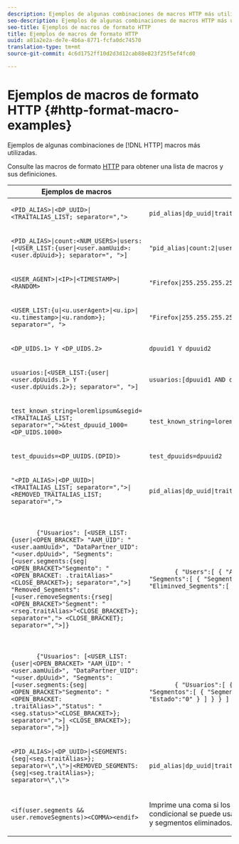 ```yaml
---
description: Ejemplos de algunas combinaciones de macros HTTP más utilizadas.
seo-description: Ejemplos de algunas combinaciones de macros HTTP más utilizadas.
seo-title: Ejemplos de macros de formato HTTP
title: Ejemplos de macros de formato HTTP
uuid: a81a2e2a-de7e-4b6a-8771-fcfa0dc74570
translation-type: tm+mt
source-git-commit: 4c6d1752ff10d2d3d12cab88e823f25f5ef4fcd0

---
```



# Ejemplos de macros de formato HTTP {#http-format-macro-examples}

Ejemplos de algunas combinaciones de [!DNL HTTP] macros más utilizadas.

Consulte las macros de formato [HTTP](../formats/web-formats.md) para obtener una lista de macros y sus definiciones.

<table id="table_D5FAC5D056ED49D79FA883197EF8F42E"> 
 <thead> 
  <tr> 
   <th colname="col1" class="entry"> Ejemplos de macros </th> 
   <th colname="col2" class="entry"> Formato de salida </th> 
  </tr> 
 </thead>
 <tbody> 
  <tr> 
   <td colname="col1"> <p> <code>&lt;PID_ALIAS&gt;|&lt;DP_UUID&gt;|&lt;TRAITALIAS_LIST; separator=","&gt;</code> </p> </td> 
   <td colname="col2"> <p> <code>pid_alias|dp_uuid|trait_1,trait_2</code> </p> </td> 
  </tr> 
  <tr> 
   <td colname="col1"> <p> <code>&lt;PID_ALIAS&gt;|count:&lt;NUM_USERS&gt;|users:[&lt;USER_LIST:{user|&lt;user.aamUuid&gt;:&lt;user.dpUuid&gt;}; separator=", "&gt;]</code> </p> </td> 
   <td colname="col2"> <p> <code>"pid_alias|count:2|users:[uuid1:dpuuid1, uuid2:dpuuid2]"</code> </p> </td> 
  </tr> 
  <tr> 
   <td colname="col1"> <p> <code>&lt;USER_AGENT&gt;|&lt;IP&gt;|&lt;TIMESTAMP&gt;|&lt;RANDOM&gt;</code> </p> </td> 
   <td colname="col2"> <p> <code>"Firefox|255.255.255.255|1395758143|42341"</code> </p> </td> 
  </tr> 
  <tr> 
   <td colname="col1"> <p> <code>&lt;USER_LIST:{u|&lt;u.userAgent&gt;|&lt;u.ip&gt;|&lt;u.timestamp&gt;|&lt;u.random&gt;}; separator=", "&gt;</code> </p> </td> 
   <td colname="col2"> <p> <code>"Firefox|255.255.255.255|1395758143|42341"</code> </p> </td> 
  </tr> 
  <tr> 
   <td colname="col1"> <p> <code>&lt;DP_UIDS.1&gt; Y &lt;DP_UIDS.2&gt;</code> </p> </td> 
   <td colname="col2"> <p> <code>dpuuid1 Y dpuuid2</code> </p> </td> 
  </tr> 
  <tr> 
   <td colname="col1"> <p> <code>usuarios:[&lt;USER_LIST:{user|&lt;user.dpUuids.1&gt; Y &lt;user.dpUuids.2&gt;}; separator=", "&gt;]</code> </p> </td> 
   <td colname="col2"> <p> <code>usuarios:[dpuuid1 AND dpuuid2]</code> </p> </td> 
  </tr> 
  <tr> 
   <td colname="col1"> <p> <code>test_known_string=loremlipsum&amp;segid=&lt;TRAITALIAS_LIST; separator=","&gt;&amp;test_dpuuid_1000=&lt;DP_UIDS.1000&gt;</code> </p> </td> 
   <td colname="col2"> <p> <code>test_known_string=loremlipsum&amp;segid=trait_1,trait_2&amp;test_dpuuid_1000=dpuuid_1000</code> </p> </td> 
  </tr> 
  <tr> 
   <td colname="col1"> <p> <code>test_dpuuids=&lt;DP_UUIDS.(DPID)&gt;</code> </p> </td> 
   <td colname="col2"> <p> <code>test_dpuuids=dpuuid2</code> </p> </td> 
  </tr> 
  <tr> 
   <td colname="col1"> <p> <code>"&lt;PID_ALIAS&gt;|&lt;DP_UUID&gt;|&lt;TRAITALIAS_LIST; separator=","&gt;|&lt;REMOVED_TRAITALIAS_LIST; separator=","&gt;</code> </p> </td> 
   <td colname="col2"> <p> <code>pid_alias|dp_uuid|trait_1,trait_2|trait_3,trait_4</code> </p> </td> 
  </tr> 
  <tr> 
   <td colname="col1"> <p> 
     <code>
       {"Usuarios": [&lt;USER_LIST:{user|&lt;OPEN_BRACKET&gt; "AAM_UID": "&lt;user.aamUuid&gt;", "DataPartner_UID": "&lt;user.dpUuid&gt;", "Segments": [&lt;user.segments:{seg|&lt;OPEN_BRACKET&gt;"Segmento": "&lt;OPEN_BRACKET: .traitAlias&gt;"&lt;CLOSE_BRACKET&gt;}; separator=","&gt;] "Removed_Segments": [&lt;user.removeSegments:{rseg|&lt;OPEN_BRACKET&gt;"Segment": "&lt;rseg.traitAlias&gt;"&lt;CLOSE_BRACKET&gt;}; separator=","&gt; &lt;CLOSE_BRACKET}; separator=","&gt;]} </code> </p> </td> 
   <td colname="col2"> <p> 
     <code>
       { "Users":[ { "AAM_UUID":"uuid1", "DataPartner_UUID":"dpuuid1", "Segments":[ { "Segment":"alias1" }, { "Segment":"alias2" } ], "Eliminved_Segments":[ { "Segment":"alias3" }, { "Segment": alias4" } ] } ] } </code> </p> </td> 
  </tr> 
  <tr> 
   <td colname="col1"> <p> 
     <code>
       {"Usuarios": [&lt;USER_LIST:{user|&lt;OPEN_BRACKET&gt; "AAM_UID": "&lt;user.aamUuid&gt;", "DataPartner_UID": "&lt;user.dpUuid&gt;", "Segments": [&lt;user.segments:{seg|&lt;OPEN_BRACKET&gt;"Segmento": "&lt;OPEN_BRACKET: .traitAlias&gt;","Status": "&lt;seg.status&gt;"&lt;CLOSE_BRACKET&gt;}; separator=","&gt;] &lt;CLOSE_BRACKET&gt;}; separator=","&gt;]} </code> </p> </td> 
   <td colname="col2"> <p> 
     <code>
       { "Usuarios":[ { "AAM_UUID":"uuid1", "DataPartner_UUID":"dpuuid1", "Segmentos":[ { "Segmento":"alias1" "Estado":"1" }, { "Segmento":"alias2" "Estado":"0" } ] } } ] } </code> </p> </td> 
  </tr> 
  <tr> 
   <td colname="col1"> <p> <code>&lt;PID_ALIAS&gt;|&lt;DP_UUID&gt;|&lt;SEGMENTS:{seg|&lt;seg.traitAlias&gt;}; separator=\",\"&gt;|&lt;REMOVED_SEGMENTS:{seg|&lt;seg.traitAlias&gt;}; separator=\",\"&gt;</code> </p> </td> 
   <td colname="col2"> <p> <code>pid_alias|dp_uuid|trait_1,trait_2|trait_3,trait_4</code> </p> </td> 
  </tr> 
  <tr> 
   <td colname="col1"> <p> <code>&lt;if(user.segments &amp;&amp; user.removeSegments)&gt;&lt;COMMA&gt;&lt;endif&gt;</code> </p> </td> 
   <td colname="col2"> <p>Imprime una coma si los campos <code>segmentos</code> y <code>removeSegments</code> no están vacíos. Este condicional se puede usar para solicitudes POST al concatenar listas para segmentos y segmentos eliminados. </p> </td> 
  </tr> 
 </tbody> 
</table>
